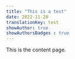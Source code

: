 ```yaml
---
title: "This is a test"
date: 2022-11-28
translationKey: test
showAuthor: true
showAuthorsBadges : true
---
```

This is the content page.